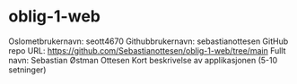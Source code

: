 # oblig-1-web
Oslometbrukernavn: seott4670
Githubbrukernavn: sebastianottesen
GitHub repo URL: https://github.com/Sebastianottesen/oblig-1-web/tree/main
Fullt navn: Sebastian Østman Ottesen
Kort beskrivelse av applikasjonen (5-10 setninger)

